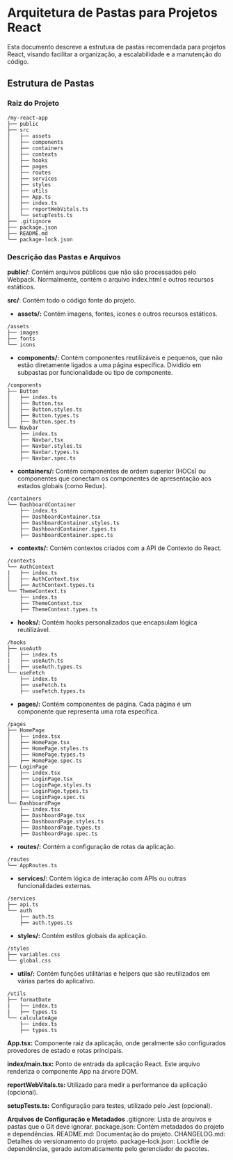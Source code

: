 # Arquitetura de Pastas para Projetos React
Esta documento descreve a estrutura de pastas recomendada para projetos React, visando facilitar a organização, a escalabilidade e a manutenção do código.

## Estrutura de Pastas
### Raiz do Projeto

```
/my-react-app
├── public
├── src
│   ├── assets
│   ├── components
│   ├── containers
│   ├── contexts
│   ├── hooks
│   ├── pages
│   ├── routes
│   ├── services
│   ├── styles
│   ├── utils
│   ├── App.ts
│   ├── index.ts
│   ├── reportWebVitals.ts
│   └── setupTests.ts
├── .gitignore
├── package.json
├── README.md
└── package-lock.json
```

### Descrição das Pastas e Arquivos
**public/**: Contém arquivos públicos que não são processados pelo Webpack. Normalmente, contém o arquivo index.html e outros recursos estáticos.

**src/**: Contém todo o código fonte do projeto.

- **assets/:** Contém imagens, fontes, ícones e outros recursos estáticos.
```
/assets
├── images
├── fonts
└── icons
```

- **components/:** Contém componentes reutilizáveis e pequenos, que não estão diretamente ligados a uma página específica. Dividido em subpastas por funcionalidade ou tipo de componente.
```
/components
├── Button
│   ├── index.ts
│   ├── Button.tsx
│   ├── Button.styles.ts
│   ├── Button.types.ts
│   ├── Button.spec.ts
└── Navbar
    ├── index.ts
    ├── Navbar.tsx
    ├── Navbar.styles.ts
    ├── Navbar.types.ts
    ├── Navbar.spec.ts
```

- **containers/:** Contém componentes de ordem superior (HOCs) ou componentes que conectam os componentes de apresentação aos estados globais (como Redux).
```
/containers
└── DashboardContainer
    ├── index.ts
    ├── DashboardContainer.tsx
    ├── DashboardContainer.styles.ts
    ├── DashboardContainer.types.ts
    ├── DashboardContainer.spec.ts
```

- **contexts/:** Contém contextos criados com a API de Contexto do React.
```
/contexts
└── AuthContext
|   ├── index.ts
│   ├── AuthContext.tsx
│   ├── AuthContext.types.ts
└── ThemeContext.ts
    ├── index.ts
    ├── ThemeContext.tsx
    ├── ThemeContext.types.ts
```

- **hooks/:** Contém hooks personalizados que encapsulam lógica reutilizável.
```
/hooks
├── useAuth
|   ├── index.ts
|   ├── useAuth.ts
|   ├── useAuth.types.ts
└── useFetch
    ├── index.ts
    ├── useFetch.ts
    ├── useFetch.types.ts
```

- **pages/:** Contém componentes de página. Cada página é um componente que representa uma rota específica.
```
/pages
├── HomePage
│   ├── index.tsx
│   ├── HomePage.tsx
│   ├── HomePage.styles.ts
│   ├── HomePage.types.ts
│   ├── HomePage.spec.ts
├── LoginPage
│   ├── index.tsx
│   ├── LoginPage.tsx
│   ├── LoginPage.styles.ts
│   ├── LoginPage.types.ts
│   ├── LoginPage.spec.ts
└── DashboardPage
    ├── index.tsx
    ├── DashboardPage.tsx
    ├── DashboardPage.styles.ts
    ├── DashboardPage.types.ts
    ├── DashboardPage.spec.ts
```

- **routes/:** Contém a configuração de rotas da aplicação.
```
/routes
└── AppRoutes.ts
```

- **services/:** Contém lógica de interação com APIs ou outras funcionalidades externas.
```
/services
├── api.ts
└── auth
    ├── auth.ts
    ├── auth.types.ts
```

- **styles/:** Contém estilos globais da aplicação.
```
/styles
├── variables.css
└── global.css
```

- **utils/:** Contém funções utilitárias e helpers que são reutilizados em várias partes do aplicativo.
```
/utils
├── formatDate
|   ├── index.ts
|   ├── types.ts
└── calculateAge
    ├── index.ts
    ├── types.ts
```

**App.tsx:** Componente raiz da aplicação, onde geralmente são configurados provedores de estado e rotas principais.

**index/main.tsx:** Ponto de entrada da aplicação React. Este arquivo renderiza o componente App na árvore DOM.

**reportWebVitals.ts:** Utilizado para medir a performance da aplicação (opcional).

**setupTests.ts:** Configuração para testes, utilizado pelo Jest (opcional).

**Arquivos de Configuração e Metadados**
.gitignore: Lista de arquivos e pastas que o Git deve ignorar.
package.json: Contém metadados do projeto e dependências.
README.md: Documentação do projeto.
CHANGELOG.md: Detalhes do versionamento do projeto.
package-lock.json: Lockfile de dependências, gerado automaticamente pelo gerenciador de pacotes.
